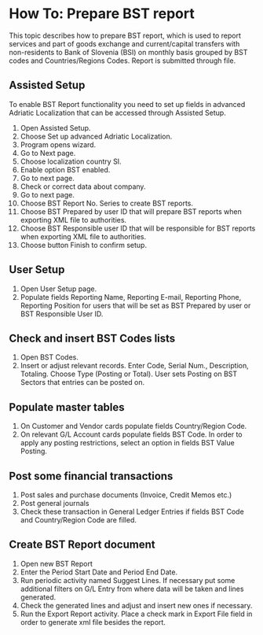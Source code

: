 # How To: Prepare BST report

This topic describes how to prepare BST report, which is used to report services and part of goods exchange and current/capital transfers with non-residents to Bank of Slovenia (BSI) on monthly basis grouped by BST codes and Countries/Regions Codes. Report is submitted through file.

## Assisted Setup

To enable BST Report functionality you need to set up fields in advanced Adriatic Localization that can be accessed through Assisted Setup.

1. Open Assisted Setup.
2. Choose Set up advanced Adriatic Localization.
3. Program opens wizard.
4. Go to Next page.
5. Choose localization country SI.
6. Enable option BST enabled.
7. Go to next page.
8. Check or correct data about company.
9. Go to next page.
10. Choose BST Report No. Series to create BST reports.
11. Choose BST Prepared by user ID that will prepare BST reports when exporting XML file to authorities.
12. Choose BST Responsible user ID that will be responsible for BST reports when exporting XML file to authorities.
13. Choose button Finish to confirm setup.

## User Setup

1. Open User Setup page.
2. Populate fields Reporting Name, Reporting E-mail, Reporting Phone, Reporting Position for users that will be set as BST Prepared by user or BST Responsible User ID.

## Check and insert BST Codes lists

1. Open BST Codes.
2. Insert or adjust relevant records. Enter Code, Serial Num., Description, Totaling. Choose Type (Posting or Total). User sets Posting on BST Sectors that entries can be posted on.

## Populate master tables 

1. On Customer and Vendor cards populate fields Country/Region Code.
2. On relevant G/L Account cards populate fields BST Code. In order to apply any posting restrictions, select an option in fields BST Value Posting.

## Post some financial transactions

1. Post sales and purchase documents (Invoice, Credit Memos etc.)
2. Post general journals
3. Check these transaction in General Ledger Entries if fields BST Code and Country/Region Code are filled.

## Create BST Report document

1. Open new BST Report
2. Enter the Period Start Date and Period End Date.
3. Run periodic activity named Suggest Lines. If necessary put some additional filters on G/L Entry from where data will be taken and lines generated.
4. Check the generated lines and adjust and insert new ones if necessary.
5. Run the Export Report activity. Place a check mark in Export File field in order to generate xml file besides the report.